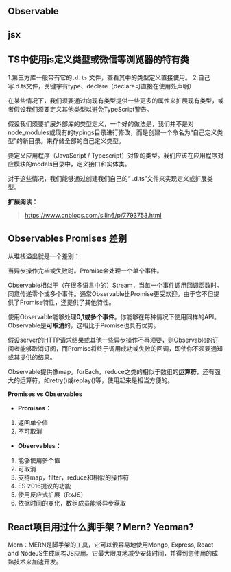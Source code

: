 ## Observable

## jsx

##  TS中使用js定义类型或微信等浏览器的特有类

1.第三方库一般带有它的`.d.ts` 文件，查看其中的类型定义直接使用。
2.自己写.d.ts文件，关键字有type、declare（declare可直接在使用处声明）

在某些情况下，我们须要通过向现有类型提供一些更多的属性来扩展现有类型，或者假设我们须要定义其他类型以避免TypeScript警告。

假设我们须要扩展外部库的类型定义，一个好的做法是，我们并不是对node_modules或现有的typings目录进行修改，而是创建一个命名为“自己定义类型”的新目录。来存储全部的自己定义类型。

要定义应用程序（JavaScript / Typescript）对象的类型。我们应该在应用程序对应模块的models目录中，定义接口和实体类。

对于这些情况，我们能够通过创建我们自己的“ .d.ts”文件来实现定义或扩展类型。

**扩展阅读：**

> https://www.cnblogs.com/silin6/p/7793753.html
## Observables Promises 差别

从堆栈溢出就是一个差别： 

当异步操作完毕或失败时。Promise会处理一个单个事件。

Observable相似于（在很多语言中的）Stream，当每一个事件调用回调函数时。同意传递零个或多个事件。通常Observable比Promise更受欢迎。由于它不但提供了Promise特性，还提供了其他特性。

使用Observable能够处理**0,1或多个事件**。你能够在每种情况下使用同样的API。Observable是**可取消**的，这相比于Promise也具有优势。

假设server的HTTP请求结果或其他一些异步操作不再须要，则Observable的订阅者能够取消订阅，而Promise将终于调用成功或失败的回调，即使你不须要通知或其提供的结果。

Observable提供像map。forEach，reduce之类的相似于数组的**运算符**，还有强大的运算符，如retry()或replay()等，使用起来是相当方便的。

**Promises vs Observables**

*   **Promises：**

1.  返回单个值
2.  不可取消

*   **Observables：**

1.  能够使用多个值
2.  可取消
3.  支持map，filter，reduce和相似的操作符
4.  ES 2016提议的功能
5.  使用反应式扩展（RxJS）
6.  依据时间的变化，数组成员能够异步获取


## React项目用过什么脚手架？Mern? Yeoman?

Mern：MERN是脚手架的工具，它可以很容易地使用Mongo, Express, React and NodeJS生成同构JS应用。它最大限度地减少安装时间，并得到您使用的成熟技术来加速开发。